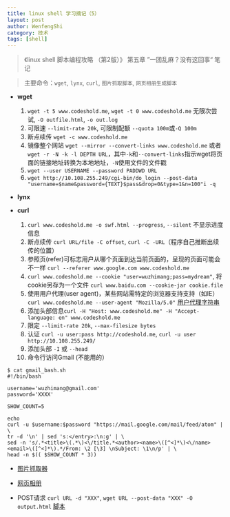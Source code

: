 ```yaml
---
title: linux shell 学习摘记（5） 
layout: post
author: WenfengShi
category: 技术
tags: [shell]
---
```


> 《linux shell 脚本编程攻略 （第2版）》 第五章 ”一团乱麻？没有这回事“ 笔记

> 主要命令：`wget`, `lynx`, `curl`, `图片抓取脚本`, `网页相册生成脚本`

- **wget**
    1. `wget -t 5 www.codeshold.me`, `wget -t 0 www.codeshold.me` 无限次尝试, `-O outfile.html`, `-o out.log`
    2. 可限速 `--limit-rate 20k`, 可限制配额 `--quota 100m`或`-Q 100m` 
    3. 断点续传 `wget -c www.codeshold.me`
    4. 镜像整个网站 `wget --mirror --convert-links www.codeshold.me` 或者 `wget -r -N -k -l DEPTH URL`，其中`-k`和`--convert-links`指示wget将页面的链接地址转换为本地地址，`-N`使用文件的文件戳
    5. `wget --user USERNAME --password PADDWD URL`
    6. `wget http://10.108.255.249/cgi-bin/do_login --post-data "username=$name&password={TEXT}$pass&drop=0&type=1&n=100"i -q`

- **lynx**

- **curl**
    1. `curl www.codeshold.me -o swf.html --progress`, `--silent` 不显示进度信息
    2. 断点续传 `curl URL/file -C offset`, `curl -C -URL`（程序自己推断出续传的位置）
    3. 参照页(refer)可标志用户从哪个页面到达当前页面的，呈现的页面可能会不一样 `curl --referer www.google.com www.codeshold.me`
    4. `curl www.codeshold.me --cookie "user=wuzhimang;pass=mydream"`, 将cookie另存为一个文件 `curl www.baidu.com --cookie-jar cookie.file`
    5. 使用用户代理(user agent)，某些网站需特定的浏览器支持支持（如IE）`curl www.codeshold.me --user-agent "Mozilla/5.0"` [用户代理字符串](http://www.useragentstring.com)
    6. 添加头部信息`curl -H "Host: www.codeshold.me" -H "Accept-language: en" www.codeshold.me`
    7. 限定 `--limit-rate 20k`, `--max-filesize bytes`
    8. 认证 `curl -u user:pass http://codeshold.me`, `curl -u user http://10.108.255.249/`
    9. 添加头部 `-I` 或 `--head`
    10. 命令行访问Gmail (不能用的）

```
$ cat gmail_bash.sh
#!/bin/bash

username='wuzhimang@gmail.com'
password='XXXX'

SHOW_COUNT=5

echo
curl -u $username:$password "https://mail.google.com/mail/feed/atom" | \
tr -d '\n' | sed 's:</entry>:\n:g' | \
sed -n 's/.*<title>\(.*\)<\/title.*<author><name>\([^<]*\)<\/name><email>\([^<]*\).*/From: \2 [\3] \nSubject: \1\n/p' | \
head -n $(( $SHOW_COUNT * 3))
```

- [图片抓取器](https://github.com/wenfengshi/CoScripts/blob/master/shell/img_downloader.sh)

- [网页相册](https://github.com/wenfengshi/CoScripts/blob/master/shell/generate_album.sh)

- POST请求 `curl URL -d "XXX"`, `wget URL --post-data "XXX" -O output.html` [脚本](https://github.com/wenfengshi/CoScripts/blob/master/shell/FDU_login.sh)

